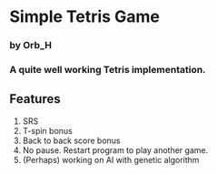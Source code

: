 # Simple Tetris Game
### by Orb_H

### A quite well working Tetris implementation.

## Features
   1. SRS
   2. T-spin bonus
   3. Back to back score bonus
   4. No pause. Restart program to play another game.
   5. (Perhaps) working on AI with genetic algorithm